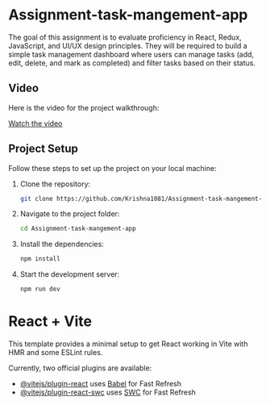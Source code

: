 # Assignment-task-mangement-app

The goal of this assignment is to evaluate proficiency in React, Redux, JavaScript, and UI/UX design principles. They will be required to build a simple task management dashboard where users can manage tasks (add, edit, delete, and mark as completed) and filter tasks based on their status.

## Video

Here is the video for the project walkthrough:

[Watch the video](public/video.mkv)

## Project Setup

Follow these steps to set up the project on your local machine:

1. Clone the repository:

   ```bash
   git clone https://github.com/Krishna1081/Assignment-task-mangement-app.git

   ```

2. Navigate to the project folder:

   ```bash
   cd Assignment-task-mangement-app

   ```

3. Install the dependencies:

   ```bash
   npm install

   ```

4. Start the development server:
   ```bash
   npm run dev
   ```

# React + Vite

This template provides a minimal setup to get React working in Vite with HMR and some ESLint rules.

Currently, two official plugins are available:

- [@vitejs/plugin-react](https://github.com/vitejs/vite-plugin-react/blob/main/packages/plugin-react/README.md) uses [Babel](https://babeljs.io/) for Fast Refresh
- [@vitejs/plugin-react-swc](https://github.com/vitejs/vite-plugin-react-swc) uses [SWC](https://swc.rs/) for Fast Refresh
